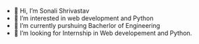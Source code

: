 - 👋 Hi, I’m Sonali Shrivastav
- 👀 I’m interested in web development and Python
- 🌱 I’m currently purshuing Bacherlor of Engineering
- 💞️ I’m looking for Internship in Web developement and Python.

<!---
shrivastavsonali147/shrivastavsonali147 is a ✨ special ✨ repository because its `README.md` (this file) appears on your GitHub profile.
You can click the Preview link to take a look at your changes.
--->
